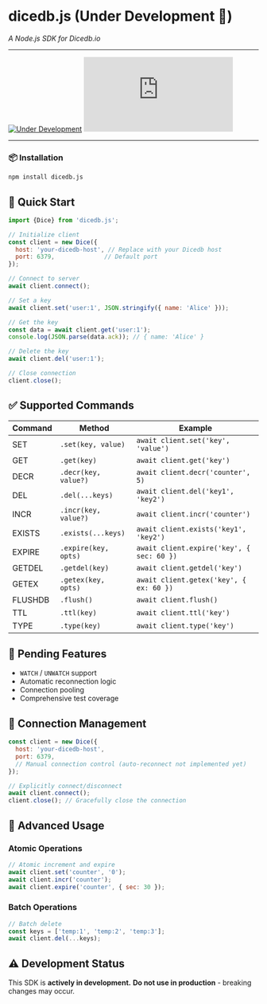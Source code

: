 # dicedb.js (Under Development 🚧)  
*A Node.js SDK for Dicedb.io*

---

[![Under Development](https://img.shields.io/badge/status-beta-orange)](https://github.com/yourusername/dicedb.js)
[![npm version](https://img.shields.io/npm/v/dicedb.js)](https://www.npmjs.com/package/dicedb.js)

---

### 📦 Installation
```bash
npm install dicedb.js
```

## 🚀 Quick Start

```js
import {Dice} from 'dicedb.js';

// Initialize client
const client = new Dice({
  host: 'your-dicedb-host', // Replace with your Dicedb host
  port: 6379,              // Default port
});

// Connect to server
await client.connect();

// Set a key
await client.set('user:1', JSON.stringify({ name: 'Alice' }));

// Get the key
const data = await client.get('user:1');
console.log(JSON.parse(data.ack)); // { name: 'Alice' }

// Delete the key
await client.del('user:1');

// Close connection
client.close();
```

## ✅ Supported Commands

| Command  | Method                  | Example                              |
|----------|-------------------------|--------------------------------------|
| SET      | `.set(key, value)`      | `await client.set('key', 'value')`   |
| GET      | `.get(key)`             | `await client.get('key')`            |
| DECR     | `.decr(key, value?)`    | `await client.decr('counter', 5)`    |
| DEL      | `.del(...keys)`         | `await client.del('key1', 'key2')`   |
| INCR     | `.incr(key, value?)`    | `await client.incr('counter')`       |
| EXISTS   | `.exists(...keys)`      | `await client.exists('key1', 'key2')`|
| EXPIRE   | `.expire(key, opts)`    | `await client.expire('key', { sec: 60 })` |
| GETDEL   | `.getdel(key)`          | `await client.getdel('key')`         |
| GETEX    | `.getex(key, opts)`     | `await client.getex('key', { ex: 60 })` |
| FLUSHDB  | `.flush()`              | `await client.flush()`               |
| TTL      | `.ttl(key)`             | `await client.ttl('key')`            |
| TYPE     | `.type(key)`            | `await client.type('key')`           |

## 🚧 Pending Features

- `WATCH` / `UNWATCH` support
- Automatic reconnection logic
- Connection pooling
- Comprehensive test coverage

## 🔌 Connection Management

```js
const client = new Dice({
  host: 'your-dicedb-host',
  port: 6379,
  // Manual connection control (auto-reconnect not implemented yet)
});

// Explicitly connect/disconnect
await client.connect();
client.close(); // Gracefully close the connection
```

## 🔐 Advanced Usage

### Atomic Operations

```js
// Atomic increment and expire
await client.set('counter', '0');
await client.incr('counter');
await client.expire('counter', { sec: 30 });
```

### Batch Operations

```js
// Batch delete
const keys = ['temp:1', 'temp:2', 'temp:3'];
await client.del(...keys);
```

## ⚠️ Development Status
This SDK is **actively in development.**
**Do not use in production** - breaking changes may occur.